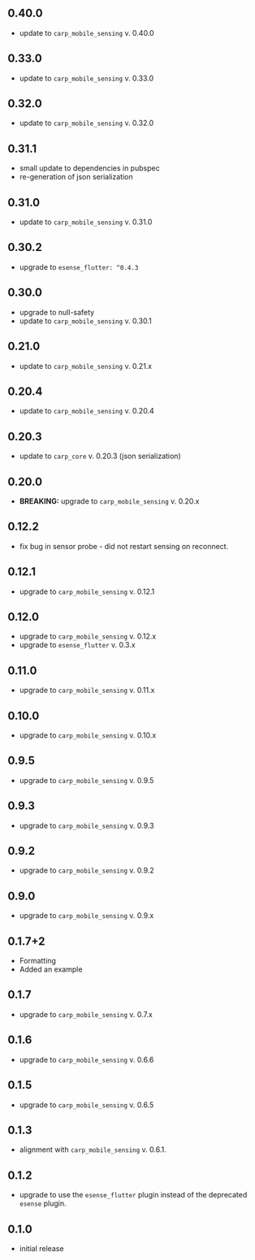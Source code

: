 ## 0.40.0
* update to `carp_mobile_sensing` v. 0.40.0

## 0.33.0
* update to `carp_mobile_sensing` v. 0.33.0

## 0.32.0
* update to `carp_mobile_sensing` v. 0.32.0

## 0.31.1
* small update to dependencies in pubspec
* re-generation of json serialization 

## 0.31.0
* update to `carp_mobile_sensing` v. 0.31.0

## 0.30.2
* upgrade to `esense_flutter: ^0.4.3`

## 0.30.0
* upgrade to null-safety
* update to `carp_mobile_sensing` v. 0.30.1

## 0.21.0
* update to `carp_mobile_sensing` v. 0.21.x

## 0.20.4
* update to `carp_mobile_sensing` v. 0.20.4

## 0.20.3
* update to `carp_core` v. 0.20.3 (json serialization)

## 0.20.0
* **BREAKING:** upgrade to `carp_mobile_sensing` v. 0.20.x

## 0.12.2
* fix bug in sensor probe - did not restart sensing on reconnect.

## 0.12.1
* upgrade to `carp_mobile_sensing` v. 0.12.1

## 0.12.0
* upgrade to `carp_mobile_sensing` v. 0.12.x
* upgrade to `esense_flutter` v. 0.3.x

## 0.11.0
* upgrade to `carp_mobile_sensing` v. 0.11.x

## 0.10.0
* upgrade to `carp_mobile_sensing` v. 0.10.x

## 0.9.5
* upgrade to `carp_mobile_sensing` v. 0.9.5

## 0.9.3
* upgrade to `carp_mobile_sensing` v. 0.9.3

## 0.9.2
* upgrade to `carp_mobile_sensing` v. 0.9.2

## 0.9.0
* upgrade to `carp_mobile_sensing` v. 0.9.x

## 0.1.7+2
* Formatting
* Added an example

## 0.1.7
* upgrade to `carp_mobile_sensing` v. 0.7.x

## 0.1.6
* upgrade to `carp_mobile_sensing` v. 0.6.6

## 0.1.5
* upgrade to `carp_mobile_sensing` v. 0.6.5

## 0.1.3
* alignment with `carp_mobile_sensing` v. 0.6.1.

## 0.1.2
* upgrade to use the `esense_flutter` plugin instead of the deprecated `esense` plugin.

## 0.1.0
* initial release
